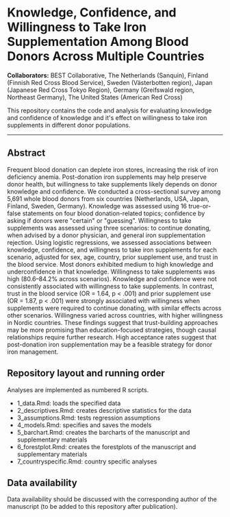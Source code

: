 # Knowledge, Confidence, and Willingness to Take Iron Supplementation Among Blood Donors Across Multiple Countries

**Collaborators:** BEST Collaborative, The Netherlands (Sanquin), Finland (Finnish Red Cross Blood Service), Sweden (Västerbotten region), Japan (Japanese Red Cross Tokyo Region), Germany	(Greifswald region, Northeast Germany), The United States (American Red Cross)

This repository contains the code and analysis for evaluating knowledge and confidence of knowledge and it's effect on willingness to take iron supplements in different donor populations.

---

## Abstract

Frequent blood donation can deplete iron stores, increasing the risk of iron deficiency anemia. Post-donation iron supplements may help preserve donor health, but willingness to take supplements likely depends on donor knowledge and confidence. We conducted a cross-sectional survey among 5,691 whole blood donors from six countries (Netherlands, USA, Japan, Finland, Sweden, Germany). Knowledge was assessed using 16 true-or-false statements on four blood donation-related topics; confidence by asking if donors were "certain" or "guessing". Willingness to take supplements was assessed using three scenarios: to continue donating, when advised by a donor physician, and general iron supplementation rejection. Using logistic regressions, we assessed associations between knowledge, confidence, and willingness to take iron supplements for each scenario, adjusted for sex, age, country, prior supplement use, and trust in the blood service. Most donors exhibited medium to high knowledge and underconfidence in that knowledge. Willingness to take supplements was high (80.6–84.2% across scenarios). Knowledge and confidence were not consistently associated with willingness to take supplements. In contrast, trust in the blood service (OR = 1.64, p < .001) and prior supplement use (OR = 1.87, p < .001) were strongly associated with willingness when supplements were required to continue donating, with similar effects across other scenarios. Willingness varied across countries, with higher willingness in Nordic countries. These findings suggest that trust-building approaches may be more promising than education-focused strategies, though causal relationships require further research. High acceptance rates suggest that post-donation iron supplementation may be a feasible strategy for donor iron management.

## Repository layout and running order
Analyses are implemented as numbered R scripts. 
- 1_data.Rmd: loads the specified data
- 2_descriptives.Rmd: creates descriptive statistics for the data
- 3_assumptions.Rmd: tests regression assumptions
- 4_models.Rmd: specifies and saves the models
- 5_barchart.Rmd: creates the barcharts of the manuscript and supplementary materials
- 6_forestplot.Rmd: creates the forestplots of the manuscript and supplementary materials
- 7_countryspecific.Rmd: country specific analyses

## Data availability
Data availability should be discussed with the corresponding author of the manuscript (to be added to this repository after publication).